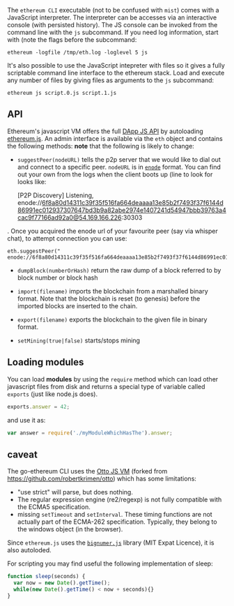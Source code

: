 The `ethereum CLI` executable (not to be confused with `mist`) comes with a JavaScript interpreter. The interpreter can be accesses via an interactive console (with persisted history). The JS console can be invoked from the command line with the `js` subcommand. If you need log information, start with (note the flags before the subcommand:

    ethereum -logfile /tmp/eth.log -loglevel 5 js

It's also possible to use the JavaScript intepreter with files so it gives a fully scriptable command line interface to the ethereum stack. Load and execute any number of files by giving files as arguments to the `js` subcommand: 

    ethereum js script.0.js script.1.js

## API

Ethereum's javascript VM offers the full
 [DApp JS API](https://github.com/ethereum/wiki/wiki/JavaScript-API) by autoloading [ethereum.js](https://github.com/ethereum/ethereum.js).
An admin interface is available via the `eth` object and contains the following methods:
**note** that the following is likely to change:

* `suggestPeer(nodeURL)`
tells the p2p server that we would like to dial out and connect to a specific peer. `nodeURL` is in [`enode`](https://github.com/ethereum/wiki/wiki/enode-url-format) format. You can find out your own from the logs when the client boots up (line to look for looks like:

    [P2P Discovery] Listening, enode://6f8a80d14311c39f35f516fa664deaaaa13e85b2f7493f37f6144d86991ec012937307647bd3b9a82abe2974e1407241d54947bbb39763a4cac9f77166ad92a0@54.169.166.226:30303

. Once you acquired the enode url of your favourite peer (say via whisper chat), to attempt connection you can use:

    eth.suggestPeer(" enode://6f8a80d14311c39f35f516fa664deaaaa13e85b2f7493f37f6144d86991ec012937307647bd3b9a82abe2974e1407241d54947bbb39763a4cac9f77166ad92a0@54.169.166.226:30303")

* `dumpBlock(numberOrHash)`
return the raw dump of a block referred to by block number or block hash

* `import(filename)`
imports the blockchain from a marshalled binary format. Note that the blockchain is reset (to genesis) before the imported blocks are inserted to the chain.

* `export(filename)`
exports the blockchain to the given file in binary format.

* `setMining(true|false)`
starts/stops mining 

## Loading modules

You can load **modules** by using the `require` method which can load other javascript files from disk and returns a special type of variable called `exports` (just like node.js does).

```javascript
exports.answer = 42;
```

and use it as:

```javascript
var answer = require('./myModuleWhichHasThe').answer;
```

## caveat 

The go-ethereum CLI uses the [Otto JS VM](https://github.com/obscuren/otto) (forked from https://github.com/robertkrimen/otto) which has some limitations:

* "use strict" will parse, but does nothing.
* The regular expression engine (re2/regexp) is not fully compatible with the ECMA5 specification.
* missing `setTimeout` and `setInterval`. These timing functions are not actually part of the ECMA-262 specification. Typically, they belong to the windows object (in the browser).

Since `ethereum.js` uses the [`bignumer.js`](https://github.com/MikeMcl/bignumber.js) library (MIT Expat Licence), it is also autoloded.

For scripting you may find useful the following implementation of sleep:

```javascript
function sleep(seconds) {
  var now = new Date().getTime();
  while(new Date().getTime() < now + seconds){}
}
```
